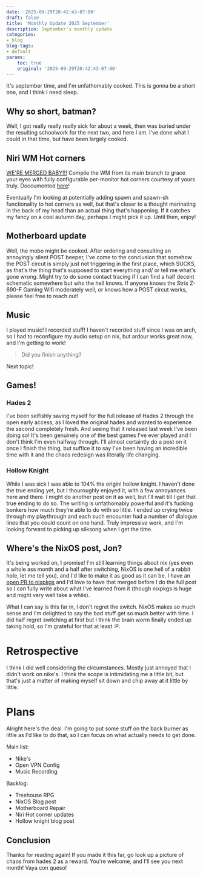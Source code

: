 ```yaml
---
date: '2025-09-29T20:42:43-07:00'
draft: false
title: 'Monthly Update 2025 September'
description: September's monthly update
categories:
- blog
blog-tags:
- default
params:
    toc: true
    original: '2025-09-29T20:42:43-07:00' 
---
```


It's september time, and I'm unfathomably cooked. This is gonna be a short one, and I think I need sleep. 

## Why so short, batman?

Well, I got really really really sick for about a week, then was buried under the resulting schoolwork for the next two, and here I am. I've done what I could in that time, but have been largely cooked.

## Niri WM Hot corners

[WE'RE MERGED BABY!!!](https://github.com/YaLTeR/niri/pull/2108) Compile the WM from its main branch to grace your eyes with fully configurable per-monitor hot corners courtesy of yours truly. Doccumented [here](https://yalter.github.io/niri/Configuration%3A-Outputs.html#hot-corners)! 

Eventually I'm looking at potentially adding spawn and spawn-sh functionality to hot corners as well, but that's closer to a thought marinating in the back of my head than an actual thing that's happening. If it catches my fancy on a cool autumn day, perhaps I might pick it up. Until then, enjoy!

## Motherboard update

Well, the mobo might be cooked. After ordering and consulting an annoyingly silent POST beeper, I've come to the conclusion that somehow the POST circut is simply just not triggering in the first place, which SUCKS, as that's the thing that's supposed to start everything and/ or tell me what's gone wrong. Might try to do some contact tracing if I can find a half decent schematic somewhere but who the hell knows. If anyone knows the Strix Z-690-F Gaming Wifi moderately well, or knows how a POST circut works, please feel free to reach out! 

## Music

I played music! I recorded stuff! I haven't recorded stuff since I was on arch, so I had to reconfigure my audio setup on nix, but ardour works great now, and I'm getting to work!

> Did you finish anything?

Next topic!

## Games!

### Hades 2

I've been selfishly saving myself for the full release of Hades 2 through the open early access, as I loved the original hades and wanted to experience the second completely fresh. And seeing that it released last week I've been doing so! It's been genuinely one of the best games I've ever played and I don't think I'm even halfway through. I'll almost certaintly do a post on it once I finish the thing, but suffice it to say I've been having an incredible time with it and the chaos redesign was literally life changing. 

### Hollow Knight

While I was sick I was able to 104% the originl hollow knight. I haven't done the true ending yet, but I thouroughly enjoyed it, with a few annoyances here and there. I might do another post on it as well, but I'll wait till I get that true ending to do so. The writing is unfathomably powerful and it's fucking bonkers how much they're able to do with so little. I ended up crying twice through my playthrough and each such encounter had a number of dialogue lines that you could count on one hand. Truly impressive work, and I'm looking forward to picking up silksong when I get the time. 

## Where's the NixOS post, Jon? 

It's being worked on, I promise! I'm still learning things about nix (yes even a whole ass month and a half after switching, NixOS is one hell of a rabbit hole, let me tell you), and I'd like to make it as good as it can be. I have an [open PR to nixpkgs](https://github.com/NixOS/nixpkgs/pull/444104) and I'd love to have that merged before I do the full post so I can fully write about what I've learned from it (though nixpkgs is huge and might very well take a while). 

What I can say is this far in, I don't regret the switch. NixOS makes so much sense and I'm delighted to say the bad stuff get so much better with time. I did half regret switching at first but I think the brain worm finally ended up taking hold, so I'm grateful for that at least :P.

# Retrospective

I think I did well considering the circumstances. Mostly just annoyed that I didn't work on nike's. I think the scope is intimidating me a little bit, but that's just a matter of making myself sit down and chip away at it little by little. 

# Plans

Alright here's the deal. I'm going to put some stuff on the back burner as little as I'd like to do that, so I can focus on what actually needs to get done.

Main list:
- Nike's
- Open VPN Config
- Music Recording

Backlog:
- Treehouse RPG
- NixOS Blog post
- Motherboard Repair
- Niri Hot corner updates
- Hollow knight blog post

## Conclusion

Thanks for reading again! If you made it this far, go look up a picture of chaos from hades 2 as a reward. You're welcome, and I'll see you next month! Vaya con queso!
